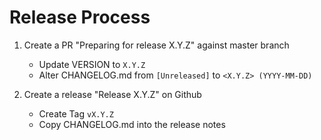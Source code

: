 # Release Process

1. Create a PR "Preparing for release X.Y.Z" against master branch
    * Update VERSION to `X.Y.Z`
    * Alter CHANGELOG.md from `[Unreleased]` to `<X.Y.Z> (YYYY-MM-DD)`
    
2. Create a release "Release X.Y.Z" on Github
    * Create Tag `vX.Y.Z`
    * Copy CHANGELOG.md into the release notes